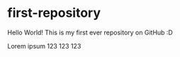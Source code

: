 # first-repository
Hello World!
This is my first ever repository on GitHub :D

Lorem ipsum
123
123
123
